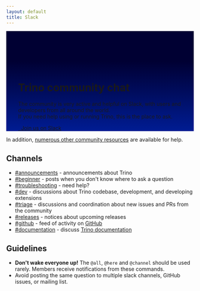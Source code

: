 ```yaml
---
layout: default
title: Slack
---
```


<div class="jumbotron card card-image" style="background-image: linear-gradient(to top, #001C93 0%, #000033 70%);background-size:cover;padding:6rem 2rem 0rem;">
  <div class="text-white text-center py-5 px-4">
    <div>
        <h1>Trino community chat</h1>
        <p class="lead">
        The community is very active and helpful on Slack,
        with users and developers from all around the world.<br/>
        If you need help using or running Trino, this is the place to ask.</p>
        <p>
        <a class="btn btn-pink btn-lg" href="{{site.slack_join}}"><i class="fab fa-slack"></i>&nbsp;&nbsp;Join us on Slack</a>
        </p>
    </div>
  </div>
</div>

<div class="container spacer-60">
  <div class="col-md-12">

  <div markdown="1" class="leftcol widecol">

In addition, [numerous other community resources](./download.html) are
available for help.

## Channels

* [#announcements](https://{{site.slack_fqdn}}/messages/CFLB9AMBN) - announcements about Trino
* [#beginner](https://{{site.slack_fqdn}}/messages/C0305TQ05KL) - posts when you don't know where to ask a question
* [#troubleshooting](https://{{site.slack_fqdn}}/messages/CGB0QHWSW) - need help?
* [#dev](https://{{site.slack_fqdn}}/archives/CP1MUNEUX) - discussions about Trino codebase, development, and developing extensions
* [#triage](https://{{site.slack_fqdn}}/messages/CFP4810CV) - discussions and coordination about new issues and PRs from the community
* [#releases](https://{{site.slack_fqdn}}/messages/CFP480UKX) - notices about upcoming releases
* [#github](https://{{site.slack_fqdn}}/messages/CFN644R4G) - feed of activity on [GitHub]({{site.github_org_url}})
* [#documentation](https://{{site.slack_fqdn}}/messages/C01TEP0HJTH) - discuss [Trino documentation]({{site.url}}/docs/current/)

## Guidelines

* **Don't wake everyone up!** The `@all`, `@here` and `@channel` should be used
  rarely. Members receive notifications from these commands.
* Avoid posting the same question to multiple slack channels, GitHub issues, or
  mailing list.


</div>
</div></div>